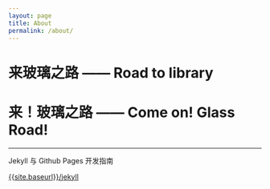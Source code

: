 ```yaml
---
layout: page
title: About
permalink: /about/
---
```


# 来玻璃之路 —— Road to library #

# 来！玻璃之路 —— Come on! Glass Road! #

--- 

Jekyll 与 Github Pages 开发指南 

[{{site.baseurl}}/jekyll]({{site.baseurl}}/jekyll) 